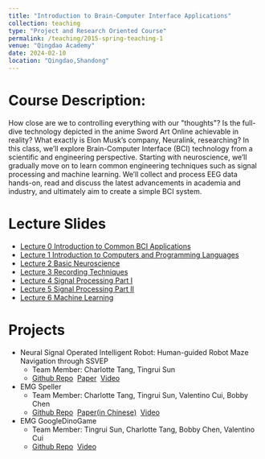 ```yaml
---
title: "Introduction to Brain-Computer Interface Applications"
collection: teaching
type: "Project and Research Oriented Course"
permalink: /teaching/2015-spring-teaching-1
venue: "Qingdao Academy"
date: 2024-02-10
location: "Qingdao,Shandong"
---
```

Course Description:
======
How close are we to controlling everything with our "thoughts"? Is the full-dive technology depicted in the anime Sword Art Online achievable in reality? What exactly is Elon Musk’s company, Neuralink, researching? In this class, we’ll explore Brain-Computer Interface (BCI) technology from a scientific and engineering perspective. Starting with neuroscience, we’ll gradually move on to learn common engineering techniques such as signal processing and machine learning. We’ll collect and process EEG data hands-on, read and discuss the latest advancements in academia and industry, and ultimately aim to create a simple BCI system. 

Lecture Slides
======
* [Lecture 0 Introduction to Common BCI Applications](https://siw028.github.io/siwen.github.io/files/BCI/Lecture0_Introduction.pptx)
* [Lecture 1 Introduction to Computers and Programming Languages](https://siw028.github.io/siwen.github.io/files/BCI/Lecture1.pptx)
* [Lecture 2 Basic Neuroscience](https://siw028.github.io/siwen.github.io/files/BCI/Lecture2_basic_neuroscience.pptx)
* [Lecture 3 Recording Techniques](https://siw028.github.io/siwen.github.io/files/BCI/Recording_technique.pptx)
* [Lecture 4 Signal Processing Part I](https://siw028.github.io/siwen.github.io/files/BCI/Signal_processing.pptx)
* [Lecture 5 Signal Processing Part II](https://siw028.github.io/siwen.github.io/files/BCI/Signal_processing_partII.pptx)
* [Lecture 6 Machine Learning](https://siw028.github.io/siwen.github.io/files/BCI/Lecture6_machineLearning.pptx)

Projects
======
* Neural Signal Operated Intelligent Robot: Human-guided Robot Maze Navigation through SSVEP
    * Team Member: Charlotte Tang, Tingrui Sun
    * [Github Repo](https://github.com/QABCI/Neural-Signal-Operated-Intelligent-Robot)&nbsp;&nbsp;[Paper](https://arxiv.org/abs/2410.11867)&nbsp;&nbsp;[Video](https://www.bilibili.com/video/BV13VhpeHETQ/?spm_id_from=333.999.0.0)
* EMG Speller 
    * Team Member: Charlotte Tang, Tingrui Sun, Valentino Cui, Bobby Chen
    * [Github Repo](https://github.com/QABCI/EMG-Speller-)&nbsp;&nbsp;[Paper(in Chinese)](https://siw028.github.io/siwen.github.io/files/BCI/EMG_speller.pdf)&nbsp;&nbsp;[Video](https://www.bilibili.com/video/BV1dW421F7yK/?spm_id_from=333.337.search-card.all.click)
* EMG GoogleDinoGame
    * Team Member: Tingrui Sun, Charlotte Tang, Bobby Chen, Valentino Cui
    * [Github Repo](https://github.com/QABCI/EMG-GoogleDinoGame)&nbsp;&nbsp;[Video](https://www.bilibili.com/video/BV1yz421Q7Di/?spm_id_from=333.788.recommend_more_video.-1)



